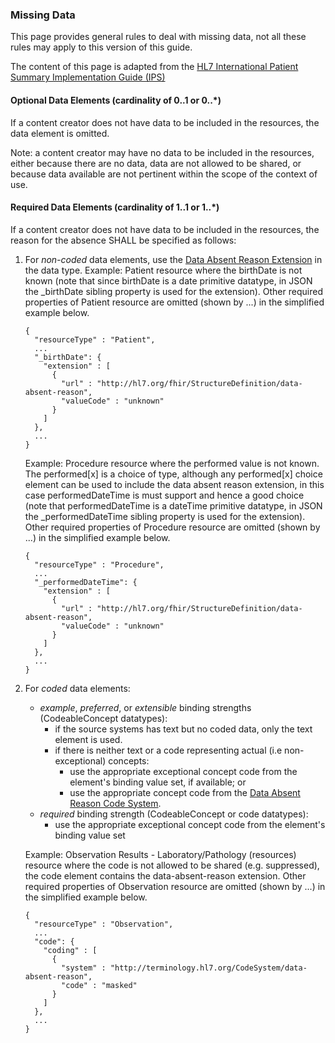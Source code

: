 ### Missing Data

This page provides general rules to deal with missing data, not all these rules may apply to this version of this guide. 

The content of this page is adapted from the [HL7 International Patient Summary Implementation Guide (IPS)](https://hl7.org/fhir/uv/ips/)


#### Optional Data Elements (cardinality of 0..1 or 0..\*)

If a content creator does not have data to be included in the resources, the data element is omitted.

Note: a content creator  may have no data to be included in the resources, either because there are no data, data are not allowed to be shared, or because data available are not pertinent within the scope of the context of use.

#### Required Data Elements (cardinality of 1..1 or 1..\*)

If a content creator does not have data to be included in the resources, the reason for the absence SHALL be specified as follows:

1.  For _non-coded_ data elements, use the [Data Absent Reason Extension](http://hl7.org/fhir/R4/extension-data-absent-reason.html) in the data type. 
    Example: Patient resource where the birthDate is not known (note that since birthDate is a date primitive datatype, in JSON the \_birthDate sibling property is used for the extension). Other required properties of Patient resource are omitted (shown by ...) in the simplified example below.

    ```
    {
      "resourceType" : "Patient",
      ...
      "_birthDate": {
        "extension" : [
          {
            "url" : "http://hl7.org/fhir/StructureDefinition/data-absent-reason",
            "valueCode" : "unknown"
          }
        ]
      },
      ...
    }
    ```

    Example: Procedure resource where the performed value is not known. The performed[x] is a choice of type, although any performed[x] choice element can be used to include the data absent reason extension, in this case performedDateTime is must support and hence a good choice (note that performedDateTime is a dateTime primitive datatype, in JSON the \_performedDateTime sibling property is used for the extension). Other required properties of Procedure resource are omitted (shown by ...) in the simplified example below.

    ```
    {
      "resourceType" : "Procedure",
      ...
      "_performedDateTime": {
        "extension" : [
          {
            "url" : "http://hl7.org/fhir/StructureDefinition/data-absent-reason",
            "valueCode" : "unknown"
          }
        ]
      },
      ...
    }
    ```

1.  For _coded_ data elements:
    - _example_, _preferred_, or _extensible_ binding strengths (CodeableConcept datatypes):
      - if the source systems has text but no coded data, only the text element is used.
      - if there is neither text or a code representing actual (i.e non-exceptional) concepts:
        - use the appropriate exceptional concept code from the element's binding value set, if available; or
        - use the appropriate concept code from the [Data Absent Reason Code System](http://hl7.org/fhir/R4/valueset-data-absent-reason.html).
    - _required_ binding strength (CodeableConcept or code datatypes):
      - use the appropriate exceptional concept code from the element's binding value set

    Example: Observation Results - Laboratory/Pathology (resources) resource where the code is not allowed to be shared (e.g. suppressed), the code element contains the data-absent-reason extension. Other required properties of Observation resource are omitted (shown by ...) in the simplified example below.

    ```
    {
      "resourceType" : "Observation",
      ...
      "code": {
        "coding" : [
          {
            "system" : "http://terminology.hl7.org/CodeSystem/data-absent-reason",
            "code" : "masked"
          }
        ]
      },
      ...
    }
    ```
